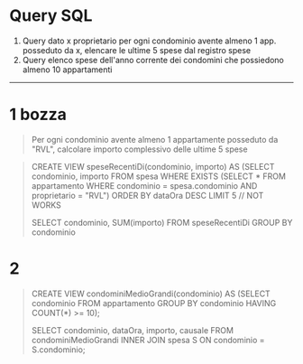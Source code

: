 # Query SQL

1. Query dato x proprietario per ogni condominio avente almeno 1 app. posseduto da x, elencare le ultime 5 spese dal registro spese
2. Query elenco spese dell'anno corrente dei condomini che possiedono almeno 10 appartamenti

---

# 1 bozza

> Per ogni condominio avente almeno 1 appartamente posseduto da "RVL", calcolare importo complessivo delle ultime 5 spese

> CREATE VIEW speseRecentiDi(condominio, importo) AS
>        (SELECT condominio, importo FROM spesa WHERE EXISTS
>                (SELECT * FROM appartamento WHERE condominio = spesa.condominio AND proprietario = "RVL") ORDER BY dataOra DESC LIMIT 5 // NOT WORKS
>
> SELECT condominio, SUM(importo) FROM speseRecentiDi GROUP BY condominio

# 2

> CREATE VIEW condominiMedioGrandi(condominio) AS
>        (SELECT condominio FROM appartamento GROUP BY condominio HAVING COUNT(\*) \>= 10);
>
> SELECT condominio, dataOra, importo, causale FROM condominiMedioGrandi INNER JOIN spesa S ON condominio = S.condominio;
